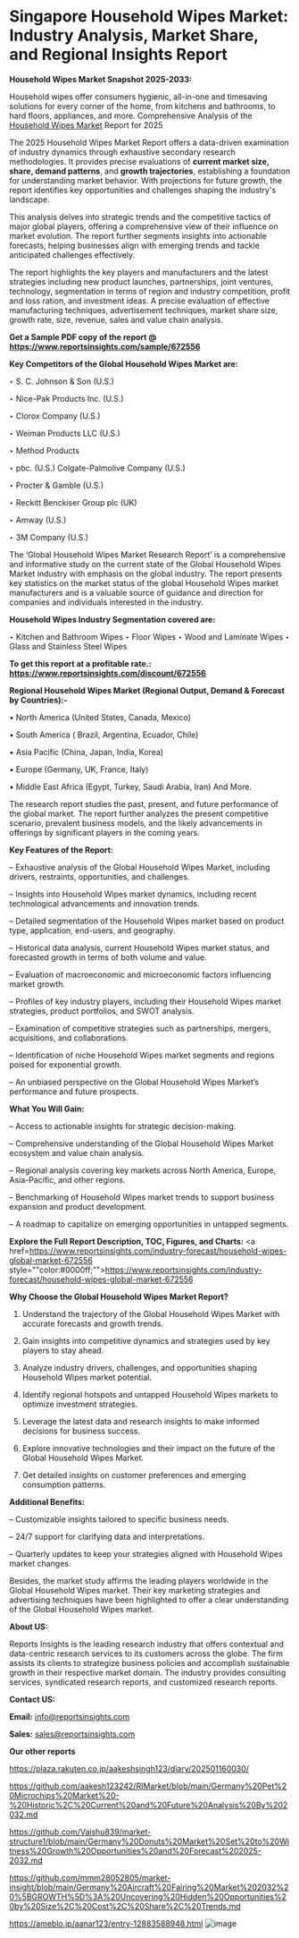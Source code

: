 # Singapore Household Wipes Market: Industry Analysis, Market Share, and Regional Insights Report

<strong>Household Wipes Market Snapshot 2025-2033:</strong>

Household wipes offer consumers hygienic, all-in-one and timesaving solutions for every corner of the home, from kitchens and bathrooms, to hard floors, appliances, and more. Comprehensive Analysis of the <a href=https://www.reportsinsights.com/sample/672556>Household Wipes Market</a> Report for 2025

The 2025 Household Wipes Market Report offers a data-driven examination of industry dynamics through exhaustive secondary research methodologies. It provides precise evaluations of <strong>current market size, share, demand patterns</strong>, and <strong>growth trajectories</strong>, establishing a foundation for understanding market behavior. With projections for future growth, the report identifies key opportunities and challenges shaping the industry's landscape.

This analysis delves into strategic trends and the competitive tactics of major global players, offering a comprehensive view of their influence on market evolution. The report further segments insights into actionable forecasts, helping businesses align with emerging trends and tackle anticipated challenges effectively.

The report highlights the key players and manufacturers and the latest strategies including new product launches, partnerships, joint ventures, technology, segmentation in terms of region and industry competition, profit and loss ration, and investment ideas. A precise evaluation of effective manufacturing techniques, advertisement techniques, market share size, growth rate, size, revenue, sales and value chain analysis.

<strong>Get a Sample PDF copy of the report @ <a href=https://www.reportsinsights.com/sample/672556 style=color:#0000ff;>https://www.reportsinsights.com/sample/672556</a></strong>

<strong>Key Competitors of the Global Household Wipes Market are:</strong>

‣ S. C. Johnson & Son (U.S.)

‣ Nice-Pak Products Inc. (U.S.)

‣ Clorox Company (U.S.)

‣ Weiman Products LLC (U.S.)

‣ Method Products

‣ pbc. (U.S.) Colgate-Palmolive Company (U.S.)

‣ Procter & Gamble (U.S.)

‣ Reckitt Benckiser Group plc (UK)

‣ Amway (U.S.)

‣ 3M Company (U.S.)

The ‘Global Household Wipes Market Research Report’ is a comprehensive and informative study on the current state of the Global Household Wipes Market industry with emphasis on the global industry. The report presents key statistics on the market status of the global Household Wipes market manufacturers and is a valuable source of guidance and direction for companies and individuals interested in the industry.

<strong>Household Wipes Industry Segmentation covered are:</strong>

‣ Kitchen and Bathroom Wipes
‣ Floor Wipes
‣ Wood and Laminate Wipes
‣ Glass and Stainless Steel Wipes

<strong>To get this report at a profitable rate.: <a href=https://www.reportsinsights.com/discount/672556 style=color:#0000ff;>https://www.reportsinsights.com/discount/672556</a></strong>

<strong>Regional Household Wipes Market (Regional Output, Demand &amp; Forecast by Countries):-</strong>

• North America (United States, Canada, Mexico)

• South America ( Brazil, Argentina, Ecuador, Chile)

• Asia Pacific (China, Japan, India, Korea)

• Europe (Germany, UK, France, Italy)

• Middle East Africa (Egypt, Turkey, Saudi Arabia, Iran) And More.

The research report studies the past, present, and future performance of the global market. The report further analyzes the present competitive scenario, prevalent business models, and the likely advancements in offerings by significant players in the coming years.

<strong>Key Features of the Report:</strong>

– Exhaustive analysis of the Global Household Wipes Market, including drivers, restraints, opportunities, and challenges.

– Insights into Household Wipes market dynamics, including recent technological advancements and innovation trends.

– Detailed segmentation of the Household Wipes market based on product type, application, end-users, and geography.

– Historical data analysis, current Household Wipes market status, and forecasted growth in terms of both volume and value.

– Evaluation of macroeconomic and microeconomic factors influencing market growth.

– Profiles of key industry players, including their Household Wipes market strategies, product portfolios, and SWOT analysis.

– Examination of competitive strategies such as partnerships, mergers, acquisitions, and collaborations.

– Identification of niche Household Wipes market segments and regions poised for exponential growth.

– An unbiased perspective on the Global Household Wipes Market’s performance and future prospects.

<strong>What You Will Gain:</strong>

– Access to actionable insights for strategic decision-making.

– Comprehensive understanding of the Global Household Wipes Market ecosystem and value chain analysis.

– Regional analysis covering key markets across North America, Europe, Asia-Pacific, and other regions.

– Benchmarking of Household Wipes market trends to support business expansion and product development.

– A roadmap to capitalize on emerging opportunities in untapped segments.

<strong>Explore the Full Report Description, TOC, Figures, and Charts:</strong>
<a href=https://www.reportsinsights.com/industry-forecast/household-wipes-global-market-672556 style=""color:#0000ff;"">https://www.reportsinsights.com/industry-forecast/household-wipes-global-market-672556</a>

<strong>Why Choose the Global Household Wipes Market Report?</strong>

1. Understand the trajectory of the Global Household Wipes Market with accurate forecasts and growth trends.

2. Gain insights into competitive dynamics and strategies used by key players to stay ahead.

3. Analyze industry drivers, challenges, and opportunities shaping Household Wipes market potential.

4. Identify regional hotspots and untapped Household Wipes markets to optimize investment strategies.

5. Leverage the latest data and research insights to make informed decisions for business success.

6. Explore innovative technologies and their impact on the future of the Global Household Wipes Market.

7. Get detailed insights on customer preferences and emerging consumption patterns.

<strong>Additional Benefits:</strong>

– Customizable insights tailored to specific business needs.

– 24/7 support for clarifying data and interpretations.

– Quarterly updates to keep your strategies aligned with Household Wipes market changes.

Besides, the market study affirms the leading players worldwide in the Global Household Wipes market. Their key marketing strategies and advertising techniques have been highlighted to offer a clear understanding of the Global Household Wipes market.

<strong><strong>About US</strong>:</strong>

Reports Insights is the leading research industry that offers contextual and data-centric research services to its customers across the globe. The firm assists its clients to strategize business policies and accomplish sustainable growth in their respective market domain. The industry provides consulting services, syndicated research reports, and customized research reports.

<strong>Contact US:</strong>

<p class=><b>Email:</b> <a href=mailto:info@reportsinsights.com>info@reportsinsights.com</a></p>
<p class=><b>Sales:</b> <a href=mailto:sales@reportsinsights.com>sales@reportsinsights.com</a></p>

<strong>Our other reports</strong>

<a href=https://plaza.rakuten.co.jp/aakeshsingh123/diary/202501160030/>https://plaza.rakuten.co.jp/aakeshsingh123/diary/202501160030/</a>

<a href=https://github.com/aakesh123242/RIMarket/blob/main/Germany%20Pet%20Microchips%20Market%20-%20Historic%2C%20Current%20and%20Future%20Analysis%20By%202032.md>https://github.com/aakesh123242/RIMarket/blob/main/Germany%20Pet%20Microchips%20Market%20-%20Historic%2C%20Current%20and%20Future%20Analysis%20By%202032.md</a>

<a href=https://github.com/Vaishu839/market-structure1/blob/main/Germany%20Donuts%20Market%20Set%20to%20Witness%20Growth%20Opportunities%20and%20Forecast%202025-2032.md>https://github.com/Vaishu839/market-structure1/blob/main/Germany%20Donuts%20Market%20Set%20to%20Witness%20Growth%20Opportunities%20and%20Forecast%202025-2032.md</a>

<a href=https://github.com/mmm28052805/market-insight/blob/main/Germany%20Aircraft%20Fairing%20Market%202032%20%5BGROWTH%5D%3A%20Uncovering%20Hidden%20Opportunities%20by%20Size%2C%20Cost%2C%20Share%2C%20Trends.md>https://github.com/mmm28052805/market-insight/blob/main/Germany%20Aircraft%20Fairing%20Market%202032%20%5BGROWTH%5D%3A%20Uncovering%20Hidden%20Opportunities%20by%20Size%2C%20Cost%2C%20Share%2C%20Trends.md</a>

<a href=https://ameblo.jp/aanar123/entry-12883588948.html>https://ameblo.jp/aanar123/entry-12883588948.html</a>
![image](https://github.com/user-attachments/assets/926bb951-320c-48c5-944f-1c516dce64af)
